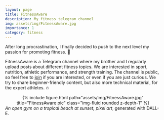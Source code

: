 ```yaml
---
layout: page
title: FitnessAware
description: My fitness telegram channel
img: assets/img/FitnessAware.jpg
importance: 1
category: fitness
---
```


After long procrastination, I finally decided to push to the next level my passion for promoting fitness. :muscle:

FitnessAware is a Telegram channel where my brother and I regularly upload posts about different fitness topics. We are interested in sport, nutrition, athletic performance, and strength training. The channel is public, so feel free to [join](https://t.me/FitnessAware) if you are interested, or even if you are just curious. We try to share beginner-friendly content, but also more technical material, for the expert athletes. :fire:

<div class="row">
    <center>
        <div class="col-sm-8 mt-3 mt-md-0">
            {% include figure.html path="assets/img/FitnessAware.jpg" title="FitnessAware pic" class="img-fluid rounded z-depth-1" %}
        </div>
    </center>
</div>
<div class="caption">
    <em>An open gym on a tropical beach at sunset, pixel art</em>, generated with DALL-E.
</div>
